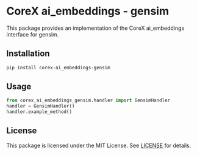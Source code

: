 # CoreX ai_embeddings - gensim

This package provides an implementation of the CoreX ai_embeddings interface for gensim.

## Installation
~~~bash
pip install corex-ai_embeddings-gensim
~~~

## Usage
~~~python
from corex_ai_embeddings_gensim.handler import GensimHandler
handler = GensimHandler()
handler.example_method()
~~~

## License
This package is licensed under the MIT License. See [LICENSE](../LICENSE) for details.
